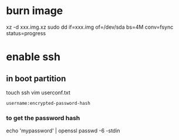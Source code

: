 # burn image
xz -d xxx.img.xz
sudo dd if=xxx.img of=/dev/sda bs=4M conv=fsync status=progress

# enable ssh
## in boot partition
touch ssh
vim userconf.txt

    username:encrypted-password-hash

### to get the password hash
echo 'mypassword' | openssl passwd -6 -stdin
